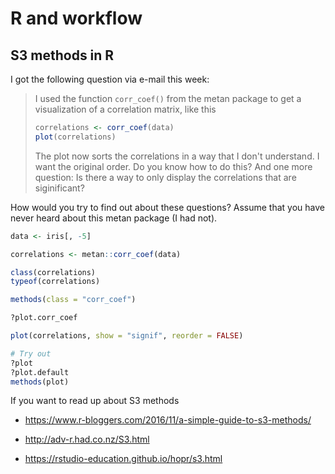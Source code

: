 # R and workflow

## S3 methods in R

I got the following question via e-mail this week:

> I used the function `corr_coef()` from the metan package to get a
> visualization of a correlation matrix, like this
> 
> ```r
> correlations <- corr_coef(data)
> plot(correlations)
> ```
> 
> The plot now sorts the correlations in a way that I don't understand. I want
> the original order. Do you know how to do this? And one more question: Is
> there a way to only display the correlations that are siginificant?

How would you try to find out about these questions? Assume that you have never
heard about this metan package (I had not).

```r
data <- iris[, -5]

correlations <- metan::corr_coef(data)

class(correlations)
typeof(correlations)

methods(class = "corr_coef")

?plot.corr_coef

plot(correlations, show = "signif", reorder = FALSE)

# Try out
?plot
?plot.default
methods(plot)
```

If you want to read up about S3 methods

* https://www.r-bloggers.com/2016/11/a-simple-guide-to-s3-methods/

* http://adv-r.had.co.nz/S3.html

* https://rstudio-education.github.io/hopr/s3.html

